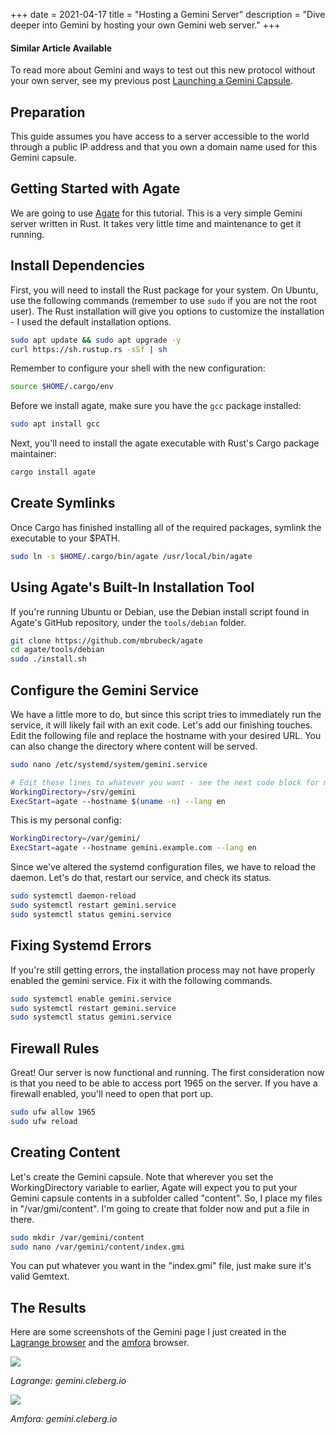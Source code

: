 +++
date = 2021-04-17
title = "Hosting a Gemini Server"
description = "Dive deeper into Gemini by hosting your own Gemini web server."
+++

<div class="alert alert-info" role="alert">
    <h4 class="alert-heading">Similar Article Available</h4>
    <p class="mb-0">To read more about Gemini and ways to test out this new protocol without your own server, see my previous post <a class="alert-link" href="/blog/launching-a-gemini-capsule/">Launching a Gemini Capsule</a>.</p>
</div>

## Preparation

This guide assumes you have access to a server accessible to the world through a public IP address and that you own a
domain name used for this Gemini capsule.

## Getting Started with Agate

We are going to use [Agate](https://github.com/mbrubeck/agate) for this tutorial. This is a very simple Gemini server
written in Rust. It takes very little time and maintenance to get it running.

## Install Dependencies

First, you will need to install the Rust package for your system. On Ubuntu, use the following commands (remember to use `sudo` if you are not the root user). The Rust installation will give you options to customize the installation - I used the default installation options.

```bash
sudo apt update && sudo apt upgrade -y
curl https://sh.rustup.rs -sSf | sh
```

Remember to configure your shell with the new configuration:

```bash
source $HOME/.cargo/env
```

Before we install agate, make sure you have the `gcc` package installed:

```bash
sudo apt install gcc
```

Next, you'll need to install the agate executable with Rust's Cargo package maintainer:

```bash
cargo install agate
```

## Create Symlinks

Once Cargo has finished installing all of the required packages, symlink the executable to your \$PATH.

```bash
sudo ln -s $HOME/.cargo/bin/agate /usr/local/bin/agate
```

## Using Agate's Built-In Installation Tool

If you're running Ubuntu or Debian, use the Debian install script found in Agate's GitHub repository, under the `tools/debian` folder.

```bash
git clone https://github.com/mbrubeck/agate
cd agate/tools/debian
sudo ./install.sh
```

## Configure the Gemini Service

We have a little more to do, but since this script tries to immediately run the service, it will likely fail with an exit code. Let's add our finishing touches. Edit the following file and replace the hostname with your desired URL. You can also change the directory where content will be served.

```bash
sudo nano /etc/systemd/system/gemini.service
```

```bash
# Edit these lines to whatever you want - see the next code block for my personal configuration.
WorkingDirectory=/srv/gemini
ExecStart=agate --hostname $(uname -n) --lang en
```

This is my personal config:

```bash
WorkingDirectory=/var/gemini/
ExecStart=agate --hostname gemini.example.com --lang en
```

Since we've altered the systemd configuration files, we have to reload the daemon. Let's do that, restart our service,
and check its status.

```bash
sudo systemctl daemon-reload
sudo systemctl restart gemini.service
sudo systemctl status gemini.service
```

## Fixing Systemd Errors

If you're still getting errors, the installation process may not have properly enabled the gemini service. Fix it with
the following commands.

```bash
sudo systemctl enable gemini.service
sudo systemctl restart gemini.service
sudo systemctl status gemini.service
```

## Firewall Rules

Great! Our server is now functional and running. The first consideration now is that you need to be able to access port
1965 on the server. If you have a firewall enabled, you'll need to open that port up.

```bash
sudo ufw allow 1965
sudo ufw reload
```

## Creating Content

Let's create the Gemini capsule. Note that wherever you set the WorkingDirectory variable to earlier, Agate will expect you to put your Gemini capsule contents in a subfolder called "content". So, I place my files in "/var/gmi/content". I'm going to create that folder now and put a file in there.

```bash
sudo mkdir /var/gemini/content
sudo nano /var/gemini/content/index.gmi
```

You can put whatever you want in the "index.gmi" file, just make sure it's valid Gemtext.

## The Results

Here are some screenshots of the Gemini page I just created in the [Lagrange browser](https://gmi.skyjake.fi/lagrange/) and
the [amfora](https://github.com/makeworld-the-better-one/amfora) browser.

![](https://img.cleberg.io/blog/032-hosting-a-gemini-server/lagrange.png)

*Lagrange: gemini.cleberg.io*

![](https://img.cleberg.io/blog/032-hosting-a-gemini-server/amfora.png)

*Amfora: gemini.cleberg.io*
